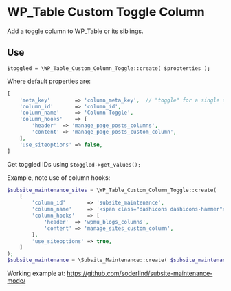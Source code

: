 # WP_Table Custom Toggle Column
Add a toggle column to WP_Table or its siblings.

## Use ##
`$toggled = \WP_Table_Custom_Column_Toggle::create( $propterties );`

Where default properties are:

```php
[
    'meta_key'        => 'column_meta_key',  // "toggle" for a single site is saved using post meta
    'column_id'       => 'column_id',
    'column_name'     => 'Column Toggle',
    'column_hooks'    => [
        'header'  => 'manage_page_posts_columns',
        'content' => 'manage_page_posts_custom_column',
    ],
    'use_siteoptions' => false,
]
```

Get toggled IDs using `$toggled->get_values();`

Example, note use of column hooks:

```php
$subsite_maintenance_sites = \WP_Table_Custom_Column_Toggle::create(
	[
		'column_id'       => 'subsite_maintenance',
		'column_name'     => '<span class="dashicons dashicons-hammer"></span>',
		'column_hooks'    => [
			'header'  => 'wpmu_blogs_columns',
			'content' => 'manage_sites_custom_column',
		],
		'use_siteoptions' => true,
	]
);
$subsite_maintenance = \Subsite_Maintenance::create( $subsite_maintenance_sites );
```

Working example at: https://github.com/soderlind/subsite-maintenance-mode/
